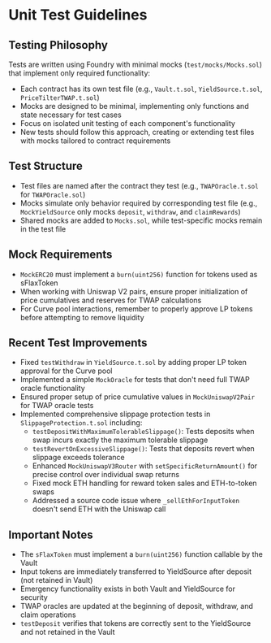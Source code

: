# Unit Test Guidelines

## Testing Philosophy

Tests are written using Foundry with minimal mocks (`test/mocks/Mocks.sol`) that implement only required functionality:
- Each contract has its own test file (e.g., `Vault.t.sol`, `YieldSource.t.sol`, `PriceTilterTWAP.t.sol`)
- Mocks are designed to be minimal, implementing only functions and state necessary for test cases
- Focus on isolated unit testing of each component's functionality
- New tests should follow this approach, creating or extending test files with mocks tailored to contract requirements 

## Test Structure
- Test files are named after the contract they test (e.g., `TWAPOracle.t.sol` for `TWAPOracle.sol`)
- Mocks simulate only behavior required by corresponding test file (e.g., `MockYieldSource` only mocks `deposit`, `withdraw`, and `claimRewards`)
- Shared mocks are added to `Mocks.sol`, while test-specific mocks remain in the test file

## Mock Requirements
- `MockERC20` must implement a `burn(uint256)` function for tokens used as sFlaxToken
- When working with Uniswap V2 pairs, ensure proper initialization of price cumulatives and reserves for TWAP calculations
- For Curve pool interactions, remember to properly approve LP tokens before attempting to remove liquidity

## Recent Test Improvements
- Fixed `testWithdraw` in `YieldSource.t.sol` by adding proper LP token approval for the Curve pool
- Implemented a simple `MockOracle` for tests that don't need full TWAP oracle functionality
- Ensured proper setup of price cumulative values in `MockUniswapV2Pair` for TWAP oracle tests
- Implemented comprehensive slippage protection tests in `SlippageProtection.t.sol` including:
  - `testDepositWithMaximumTolerableSlippage()`: Tests deposits when swap incurs exactly the maximum tolerable slippage
  - `testRevertOnExcessiveSlippage()`: Tests that deposits revert when slippage exceeds tolerance
  - Enhanced `MockUniswapV3Router` with `setSpecificReturnAmount()` for precise control over individual swap returns
  - Fixed mock ETH handling for reward token sales and ETH-to-token swaps
  - Addressed a source code issue where `_sellEthForInputToken` doesn't send ETH with the Uniswap call

## Important Notes

- The `sFlaxToken` must implement a `burn(uint256)` function callable by the Vault
- Input tokens are immediately transferred to YieldSource after deposit (not retained in Vault)
- Emergency functionality exists in both Vault and YieldSource for security
- TWAP oracles are updated at the beginning of deposit, withdraw, and claim operations
- `testDeposit` verifies that tokens are correctly sent to the YieldSource and not retained in the Vault